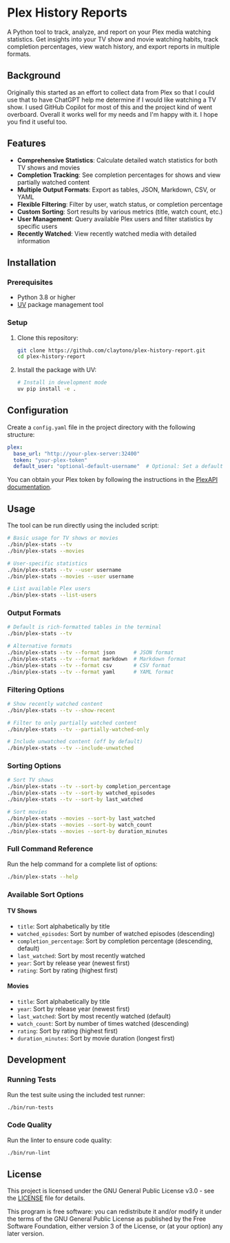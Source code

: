 # Plex History Reports

A Python tool to track, analyze, and report on your Plex media watching statistics.
Get insights into your TV show and movie watching habits, track completion
percentages, view watch history, and export reports in multiple formats.

## Background

Originally this started as an effort to collect data from Plex so that I could
use that to have ChatGPT help me determine if I would like watching a TV show. I
used GitHub Copilot for most of this and the project kind of went overboard.
Overall it works well for my needs and I'm happy with it.  I hope you find it
useful too.

## Features

- **Comprehensive Statistics**: Calculate detailed watch statistics for both TV shows
  and movies
- **Completion Tracking**: See completion percentages for shows and view partially
  watched content
- **Multiple Output Formats**: Export as tables, JSON, Markdown, CSV, or YAML
- **Flexible Filtering**: Filter by user, watch status, or completion percentage
- **Custom Sorting**: Sort results by various metrics (title, watch count, etc.)
- **User Management**: Query available Plex users and filter statistics by specific
  users
- **Recently Watched**: View recently watched media with detailed information

## Installation

### Prerequisites

- Python 3.8 or higher
- [UV](https://github.com/astral-sh/uv) package management tool

### Setup

1. Clone this repository:

   ```bash
   git clone https://github.com/claytono/plex-history-report.git
   cd plex-history-report
   ```

2. Install the package with UV:

   ```bash
   # Install in development mode
   uv pip install -e .
   ```

## Configuration

Create a `config.yaml` file in the project directory with the following structure:

```yaml
plex:
  base_url: "http://your-plex-server:32400"
  token: "your-plex-token"
  default_user: "optional-default-username"  # Optional: Set a default user
```

You can obtain your Plex token by following the instructions in the
[PlexAPI documentation](https://github.com/pkkid/python-plexapi#getting-a-plex-token).

## Usage

The tool can be run directly using the included script:

```bash
# Basic usage for TV shows or movies
./bin/plex-stats --tv
./bin/plex-stats --movies

# User-specific statistics
./bin/plex-stats --tv --user username
./bin/plex-stats --movies --user username

# List available Plex users
./bin/plex-stats --list-users
```

### Output Formats

```bash
# Default is rich-formatted tables in the terminal
./bin/plex-stats --tv

# Alternative formats
./bin/plex-stats --tv --format json      # JSON format
./bin/plex-stats --tv --format markdown  # Markdown format
./bin/plex-stats --tv --format csv       # CSV format
./bin/plex-stats --tv --format yaml      # YAML format
```

### Filtering Options

```bash
# Show recently watched content
./bin/plex-stats --tv --show-recent

# Filter to only partially watched content
./bin/plex-stats --tv --partially-watched-only

# Include unwatched content (off by default)
./bin/plex-stats --tv --include-unwatched
```

### Sorting Options

```bash
# Sort TV shows
./bin/plex-stats --tv --sort-by completion_percentage
./bin/plex-stats --tv --sort-by watched_episodes
./bin/plex-stats --tv --sort-by last_watched

# Sort movies
./bin/plex-stats --movies --sort-by last_watched
./bin/plex-stats --movies --sort-by watch_count
./bin/plex-stats --movies --sort-by duration_minutes
```

### Full Command Reference

Run the help command for a complete list of options:

```bash
./bin/plex-stats --help
```

### Available Sort Options

#### TV Shows

- `title`: Sort alphabetically by title
- `watched_episodes`: Sort by number of watched episodes (descending)
- `completion_percentage`: Sort by completion percentage (descending, default)
- `last_watched`: Sort by most recently watched
- `year`: Sort by release year (newest first)
- `rating`: Sort by rating (highest first)

#### Movies

- `title`: Sort alphabetically by title
- `year`: Sort by release year (newest first)
- `last_watched`: Sort by most recently watched (default)
- `watch_count`: Sort by number of times watched (descending)
- `rating`: Sort by rating (highest first)
- `duration_minutes`: Sort by movie duration (longest first)

## Development

### Running Tests

Run the test suite using the included test runner:

```bash
./bin/run-tests
```

### Code Quality

Run the linter to ensure code quality:

```bash
./bin/run-lint
```

## License

This project is licensed under the GNU General Public License v3.0 - see the
[LICENSE](LICENSE) file for details.

This program is free software: you can redistribute it and/or modify it under the
terms of the GNU General Public License as published by the Free Software
Foundation, either version 3 of the License, or (at your option) any later version.
